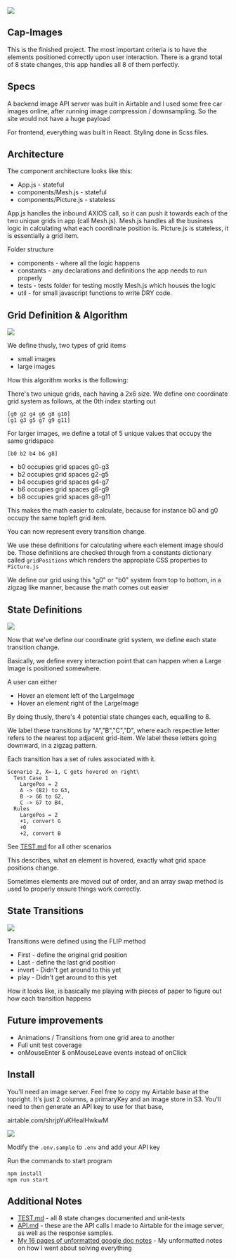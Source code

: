 ![](https://i.imgur.com/7i3DGM4.gif)

## Cap-Images

This is the finished project. The most important criteria is to have the elements positioned correctly upon user interaction. There is a grand total of 8 state changes, this app handles all 8 of them perfectly.

## Specs

A backend image API server was built in Airtable and I used some free car images online, after running image compression / downsampling. So the site would not have a huge payload

For frontend, everything was built in React. Styling done in Scss files.

## Architecture

The component architecture looks like this:

* App.js - stateful
* components/Mesh.js - stateful
* components/Picture.js - stateless

App.js handles the inbound AXIOS call, so it can push it towards each of the two unique grids in app (call Mesh.js). Mesh.js handles all the business logic in calculating what each coordinate position is. Picture.js is stateless, it is essentially a grid item.

Folder structure

* components - where all the logic happens
* constants - any declarations and definitions the app needs to run properly
* tests - tests folder for testing mostly Mesh.js which houses the logic
* util - for small javascript functions to write DRY code.

## Grid Definition & Algorithm

![](https://i.imgur.com/noQB74T.png)

 We define thusly, two types of grid items

- small images
- large images

How this algorithm works is the following:

There's two unique grids, each having a 2x6 size. We define one coordinate grid system as follows, at the 0th index starting out

```
[g0 g2 g4 g6 g8 g10]
[g1 g3 g5 g7 g9 g11]
```

For larger images, we define a total of 5 unique values that occupy the same gridspace

```
[b0 b2 b4 b6 g8]
```

* b0 occupies grid spaces g0-g3
* b2 occupies grid spaces g2-g5
* b4 occupies grid spaces g4-g7
* b6 occupies grid spaces g6-g9
* b8 occupies grid spaces g8-g11

This makes the math easier to calculate, because for instance b0 and g0 occupy the same topleft grid item.

You can now represent every transition change.

We use these definitions for calculating where each element image should be. Those definitions are checked through from a constants dictionary called `gridPositions` which renders the appropiate CSS properties to `Picture.js`

We define our grid using this "g0" or "b0" system from top to bottom, in a zigzag like manner, because the math comes out easier

## State Definitions

![](https://i.imgur.com/h1dKTT5.png)

Now that we've define our coordinate grid system, we define each state transition change.

Basically, we define every interaction point that can happen when a Large Image is positioned somewhere.

A user can either

* Hover an element left of the LargeImage
* Hover an element right of the LargeImage

By doing thusly, there's 4 potential state changes each, equalling to 8.

We label these transitions by "A","B","C","D", where each respective letter refers to the nearest top adjacent grid-item. We label these letters going downward, in a zigzag pattern.

Each transition has a set of rules associated with it. 

```
Scenario 2, X=-1, C gets hovered on right\
  Test Case 1
    LargePos = 2
    A -> (B2) to G3, 
    B -> G6 to G2,
    C -> G7 to B4, 
  Rules
    LargePos = 2
    +1, convert G
    +0
    +2, convert B
```

See [TEST.md](/TEST.md) for all other scenarios

This describes, what an element is hovered, exactly what grid space positions change.

Sometimes elements are moved out of order, and an array swap method is used to properly ensure things work correctly.

## State Transitions

![](https://imgur.com/t2h0JH4.png)

Transitions were defined using the FLIP method

* First - define the original grid position
* Last - define the last grid position
* invert - Didn't get around to this yet
* play - Didn't get around to this yet

How it looks like, is basically me playing with pieces of paper to figure out how each transition happens

## Future improvements

* Animations / Transitions from one grid area to another
* Full unit test coverage
* onMouseEnter & onMouseLeave events instead of onClick

## Install

You'll need an image server. Feel free to copy my Airtable base at the topright. It's just 2 columns, a primaryKey and an image store in S3. You'll need to then generate an API key to use for that base,

airtable.com/shrjpYuKHeaIHwkwM

![](https://i.imgur.com/EVodo1l.png)

Modify the `.env.sample` to `.env` and add your API key

Run the commands to start program
```
npm install
npm run start
```

## Additional Notes

* [TEST.md](/TEST.md) - all 8 state changes documented and unit-tests
* [API.md](/API.md) - these are the API calls I made to Airtable for the image server, as well as the response samples.
* [My 16 pages of unformatted google doc notes](https://docs.google.com/document/d/1YZM7arTxHLjlbvBXDyKGIpE4vZ2kbHU542E48O4qdec/edit) - My unformatted notes on how I went about solving everything

